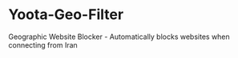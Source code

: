 # Yoota-Geo-Filter
Geographic Website Blocker - Automatically blocks websites when connecting from Iran
